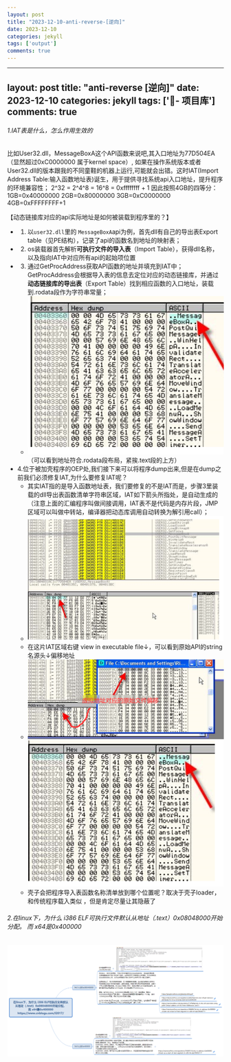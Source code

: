 ```yaml
---
layout: post
title: "2023-12-10-anti-reverse-[逆向]"
date: 2023-12-10
categories: jekyll
tags: ['output']
comments: true
---
```


---
layout: post
title: "anti-reverse [逆向]"
date: 2023-12-10
categories: jekyll
tags: ['🥁- 项目库']
comments: true
---

###### 1.IAT表是什么，怎么作用生效的
比如User32.dll，MessageBoxA这个API函数来说吧,其入口地址为77D504EA（显然超过0xC0000000 属于kernel space）, 如果在操作系统版本或者User32.dll的版本跟我的不同童鞋的机器上运行,可能就会出错。这时IAT(Import Address Table:输入函数地址表)诞生，用于提供寻找系统api入口地址，提升程序的环境兼容性；
2^32 = 2^4^8 = 16^8 = 0xffffffff + 1
因此按照4GB的四等分：1GB=0x40000000 2GB=0x80000000 3GB=0xC0000000 4GB=0xFFFFFFFF+1

【动态链接库对应的api实际地址是如何被装载到程序里的？】

- 1. 以`user32.dll`里的 `MessageBoxA`api为例，首先dll有自己的导出表Export table（见PE结构），记录了api的函数名到地址的映射表；
- 2. os装载器首先解析**可执行文件的导入表**（Import Table），获得dll名称，以及指向IAT中对应所有api的起始项位置
- 3. 通过GetProcAddress获取API函数的地址并填充到IAT中；GetProcAddress会根据导入表的信息去定位对应的动态链接库，并通过**动态链接库的导出表**（Export Table）找到相应函数的入口地址，装载到.rodata段作为字符串常量；
   - ![image.png](images/1698168589785-cbb1ddb8-2279-4d77-b830-b2a1c7aed2fc.png) （可以看到地址符合.rodata段布局，紧挨.text段的上方）
- 4.位于被加壳程序的OEP处,我们接下来可以将程序dump出来,但是在dump之前我们必须修复IAT,为什么要修复IAT呢？
   - 其实IAT指的是导入函数地址表，我们要修复的不是IAT而是，步骤3里装载的dll导出表函数清单字符串区域，IAT如下箭头所指处，是自动生成的（注意上面的汇编程序叫做间接调用，IAT表不是代码是内存片段，JMP区域可以叫做中转站，编译器把动态库调用自动转换为解引用call）；
   - ![image.png](images/1698169282026-5cc189b1-2a9e-49b9-b431-b5358976bfa6.png)
   - 在这片IAT区域右键 view in executable file↓，可以看到原始API的string名源头↓偏移地址
   - ![image.png](images/1698169635793-45ba029a-48f7-4550-bfea-91f03218543e.png)![image.png](images/1698169705976-21158bd9-da2f-4cf4-98e2-ea1959561220.png)
   - 壳子会把程序导入表函数名称清单放到哪个位置呢？取决于壳子loader，和传统程序载入类似 ，但是肯定尽量让其隐蔽了
###### 2.在linux下，为什么 i386 ELF可执行文件默认从地址（.text）0x08048000开始分配。 而 x64是0x400000
![](images/1698164141354-60f4494e-236b-46de-8e0d-c43ddbcc1d48.png)
